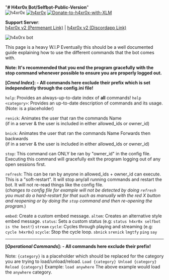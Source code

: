 "**# H4xr0x Bot/Selfbot-Public-Version**"    
![h4xr0x](https://img.shields.io/badge/dynamic/json.svg?color=Green&label=h4xr0x&prefix=v&query=$.message&url=http://35.211.65.163/test.json)
[![h4xr0x](https://img.shields.io/keybase/pgp/h4xr0x.svg)](http://keybase.io/h4xr0x)
[![Donate-to-h4xr0x-with-XLM](https://img.shields.io/keybase/xlm/h4xr0x.svg)](https://keybase.io/h4xr0x/sigchain#c99a05b36bb2357a138eb8751374200270047a9c581b656eb371aeb5986d416d22)

**Support Server**:   
[h4xr0x v2 (Permenant Link)](http://h4xr0x.com) | [h4xr0x v2 (Discordapp Link)](https://discordapp.com/invite/bBa3jUB)


![h4x0rx bot](https://h4xr0x.keybase.pub/H4xr0x%20Selfbot.png "h4xr0x bot/selfbot")


This page is a heavy W.I.P
Eventually this should be a well documented guide explaining how to use the different commands that the bot comes with.

   **Note:  It's recommended that you end the program gracefully with the stop command whenever possible to ensure you are properly logged out.**

**[*****Cmnd Index*****]: - All commands here exclude their prefix which is set independently through the config.ini file!**   

`help`: Provides an always-up-to-date index of **all** commands!
`help <category>`: Provides an up-to-date description of commands and its usage. (Note:<category> is a placeholder)


`renick`: Animates the user that ran the commands Name   
    (if in a server & the user is included in either allowed_ids or owner_id)  
	
`bnick`: Animates the user that ran the commands Name Forwards then backwards   
    (if in a server & the user is included in either allowed_ids or owner_id)  
    
`stop`: This command can ONLY be ran by "owner_id" in the config file. Executing this command will gracefully exit the program logging out of any open sessions first.    
    
`refresh`: This can be ran by anyone in allowed_ids + owner_id can execute. This is a "soft-restart". It will stop any/all running commands and restart the bot. It will not re-read things like the config file.   
    (*changes to config file for example will not be detected by doing `refresh` you must do a hard-restart for that such as manually with the red X button and reopening or by doing the `stop` command and then re-opening the program.*)   
  
  
`embed`: Create a custom embed message.
`altem`: Creates an alternative style embed message.
`status`: Sets a custom status (e.g: `status h4xr0x selfbot is the best!`)
`stream`
`cycle`: Cycles through playing and streaming (e.g: `cycle h4xr0x`)
`scycle`: Stop the cycle loop.
`sbnick`
`srenick`
`lmgtfy`
`ping`
`say`



---------------------------------------------
**[*****Operational Commands*****]: - All commands here exclude their prefix!**  

Note: `{category}` is a placeholder which should be replaced for the category you are trying to load/unload/reload.
`Load {category}
Unload {category}
Reload {category}`
Example: `load anywhere`
The above example would load the `anywhere` category.
